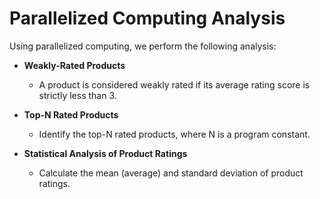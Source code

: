 # Parallelized Computing Analysis

Using parallelized computing, we perform the following analysis:

- **Weakly-Rated Products**
  - A product is considered weakly rated if its average rating score is strictly less than 3.

- **Top-N Rated Products**
  - Identify the top-N rated products, where N is a program constant.

- **Statistical Analysis of Product Ratings**
  - Calculate the mean (average) and standard deviation of product ratings.

